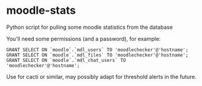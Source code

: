 # moodle-stats
Python script for pulling some moodle statistics from the database

You'll need some permissions (and a password), for example:

```
GRANT SELECT ON `moodle`.`mdl_users` TO 'moodlechecker'@'hostname';
GRANT SELECT ON `moodle`.`mdl_files` TO 'moodlechecker'@'hostname';
GRANT SELECT ON `moodle`.`mdl_chat_users` TO 'moodlechecker'@'hostname';
```

Use for cacti or similar, may possibly adapt for threshold alerts in the future.
